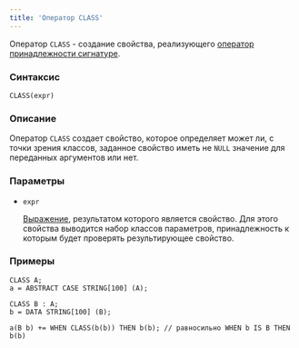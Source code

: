 ```yaml
---
title: 'Оператор CLASS'
---
```


Оператор `CLASS` - создание свойства, реализующего [оператор принадлежности сигнатуре](Property_signature_CLASS_.md).

### Синтаксис

    CLASS(expr) 

### Описание

Оператор `CLASS` создает свойство, которое определяет может ли, с точки зрения классов, заданное свойство иметь не `NULL` значение для переданных аргументов или нет.

### Параметры

- `expr`

    [Выражение](Expression.md), результатом которого является свойство. Для этого свойства выводится набор классов параметров, принадлежность к которым будет проверять результирующее свойство. 

### Примеры

```lsf
CLASS A;
a = ABSTRACT CASE STRING[100] (A);

CLASS B : A;
b = DATA STRING[100] (B);

a(B b) += WHEN CLASS(b(b)) THEN b(b); // равносильно WHEN b IS B THEN b(b)
```
